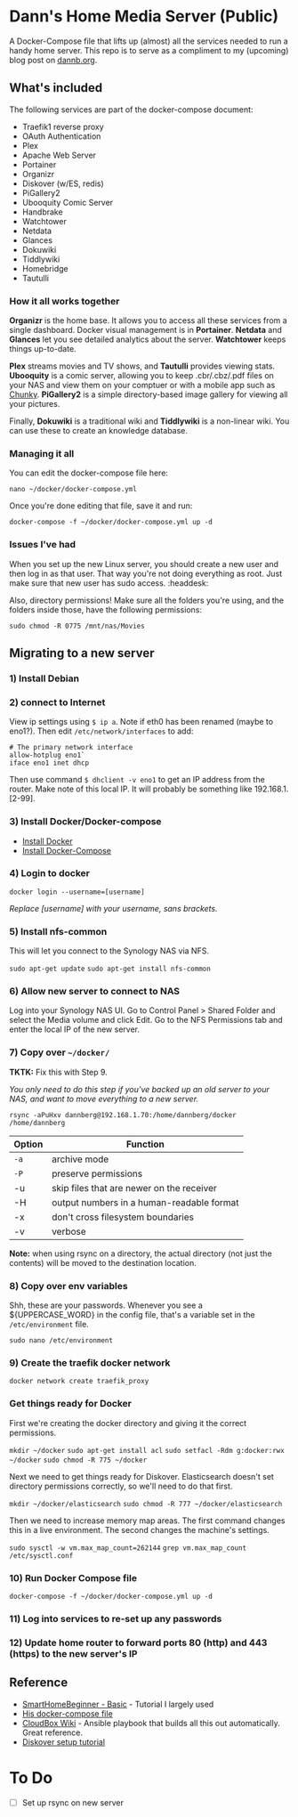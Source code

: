 # Dann's Home Media Server (Public)

A Docker-Compose file that lifts up (almost) all the services needed to run a handy home server. This repo is to serve as a compliment to my (upcoming) blog post on [dannb.org](https://dannb.org).

## What's included

The following services are part of the docker-compose document:

* Traefik1 reverse proxy
* OAuth Authentication
* Plex
* Apache Web Server
* Portainer
* Organizr
* Diskover (w/ES, redis)
* PiGallery2
* Ubooquity Comic Server
* Handbrake
* Watchtower
* Netdata
* Glances
* Dokuwiki
* Tiddlywiki
* Homebridge
* Tautulli

### How it all works together

**Organizr** is the home base. It allows you to access all these services from a single dashboard. Docker visual management is in **Portainer**. **Netdata** and **Glances** let you see detailed analytics about the server. **Watchtower** keeps things up-to-date.

**Plex** streams movies and TV shows, and **Tautulli** provides viewing stats. **Ubooquity** is a comic server, allowing you to keep .cbr/.cbz/.pdf files on your NAS and view them on your comptuer or with a mobile app such as [Chunky](http://chunkyreader.com/). **PiGallery2** is a simple directory-based image gallery for viewing all your pictures.

Finally, **Dokuwiki** is a traditional wiki and **Tiddlywiki** is a non-linear wiki. You can use these to create an knowledge database.

### Managing it all

You can edit the docker-compose file here:

```
nano ~/docker/docker-compose.yml
```

Once you're done editing that file, save it and run:

```
docker-compose -f ~/docker/docker-compose.yml up -d
```

### Issues I've had

When you set up the new Linux server, you should create a new user and then log in as that user. That way you're not doing everything as root. Just make sure that new user has sudo access. :headdesk:

Also, directory permissions! Make sure all the folders you're using, and the folders inside those, have the following permissions:

```
sudo chmod -R 0775 /mnt/nas/Movies
```

## Migrating to a new server

### 1) Install Debian

### 2) connect to Internet

View ip settings using `$ ip a`. Note if eth0 has been renamed (maybe to eno1?). Then edit `/etc/network/interfaces` to add:

```
# The primary network interface
allow-hotplug eno1`
iface eno1 inet dhcp
```

Then use command `$ dhclient -v eno1` to get an IP address from the router. Make note of this local IP. It will probably be something like 192.168.1.[2-99].

### 3) Install Docker/Docker-compose

* [Install Docker](https://docs.docker.com/install/linux/docker-ce/debian/#install-docker-ce)
* [Install Docker-Compose](https://docs.docker.com/compose/install/)

### 4) Login to docker

`docker login --username=[username]`

_Replace [username] with your username, sans brackets._

### 5) Install nfs-common

This will let you connect to the Synology NAS via NFS.

`sudo apt-get update`
`sudo apt-get install nfs-common`

### 6) Allow new server to connect to NAS

Log into your Synology NAS UI. Go to Control Panel > Shared Folder and select the Media volume and click Edit. Go to the NFS Permissions tab and enter the local IP of the new server.

### 7) Copy over `~/docker/`

**TKTK:** Fix this with Step 9.

_You only need to do this step if you've backed up an old server to your NAS, and want to move everything to a new server._

`rsync -aPuHxv dannberg@192.168.1.70:/home/dannberg/docker /home/dannberg`

| Option | Function |
|---|---|
| `-a` | archive mode |
| `-P` | preserve permissions |
| -u | skip files that are newer on the receiver |
| -H | output numbers in a human-readable format |
| -x | don't cross filesystem boundaries |
| -v | verbose |

**Note:** when using rsync on a directory, the actual directory (not just the contents) will be moved to the destination location.

### 8) Copy over env variables

Shh, these are your passwords. Whenever you see a ${UPPERCASE_WORD} in the config file, that's a variable set in the `/etc/environment` file.

`sudo nano /etc/environment`

### 9) Create the traefik docker network

`docker network create traefik_proxy`

### Get things ready for Docker

First we're creating the docker directory and giving it the correct permissions.

`mkdir ~/docker`
`sudo apt-get install acl`
`sudo setfacl -Rdm g:docker:rwx ~/docker`
`sudo chmod -R 775 ~/docker`

Next we need to get things ready for Diskover. Elasticsearch doesn't set directory permissions correctly, so we'll need to do that first.

`mkdir ~/docker/elasticsearch`
`sudo chmod -R 777 ~/docker/elasticsearch`

Then we need to increase memory map areas. The first command changes this in a live environment. The second changes the machine's settings.

`sudo sysctl -w vm.max_map_count=262144`
`grep vm.max_map_count /etc/sysctl.conf`

### 10) Run Docker Compose file

`docker-compose -f ~/docker/docker-compose.yml up -d`

### 11) Log into services to re-set up any passwords

### 12) Update home router to forward ports 80 (http) and 443 (https) to the new server's IP

## Reference

* [SmartHomeBeginner - Basic](https://www.smarthomebeginner.com/docker-home-media-server-2018-basic/) - Tutorial I largely used
* [His docker-compose file](https://github.com/htpcBeginner/AtoMiC-ToolKit-Docker/blob/master/docker-compose-basic.yml)
* [CloudBox Wiki](https://github.com/Cloudbox/Cloudbox/wiki) - Ansible playbook that builds all this out automatically. Great reference.
* [Diskover setup tutorial](https://engineerworkshop.com/2020/02/04/how-to-monitor-disk-usage-and-growth-with-diskover/)

# To Do
- [ ] Set up rsync on new server
